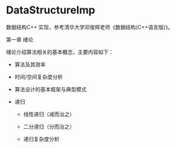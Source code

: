 # DataStructureImp
数据结构C++ 实现，参考清华大学邓俊辉老师《数据结构(C++语言版)》。



第一章 绪论

绪论介绍算法相关的基本概念，主要内容如下：

- 算法及其效率

- 时间/空间复杂度分析

- 算法设计的基本框架与典型模式

- 递归

  - 线性递归（减而治之）
  - 二分递归（分而治之）

  - 递归复杂度分析

